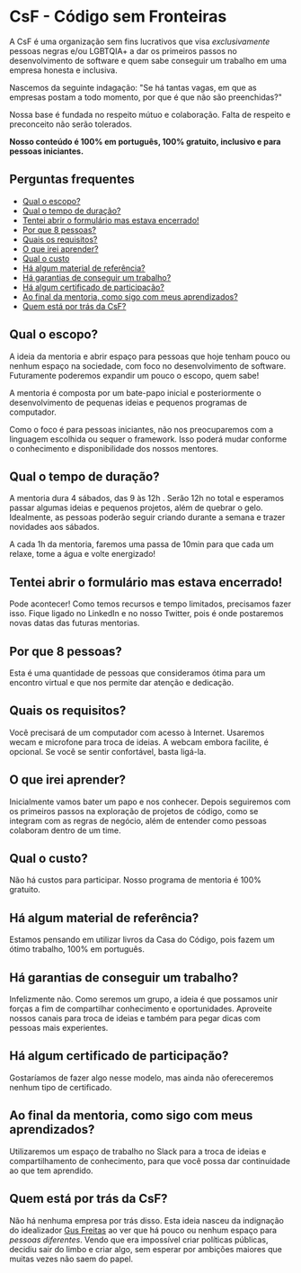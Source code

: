# CsF - Código sem Fronteiras

A CsF é uma organização sem fins lucrativos que visa _exclusivamente_ pessoas negras e/ou LGBTQIA+ a dar os primeiros passos no desenvolvimento de software e quem sabe conseguir um trabalho em uma empresa honesta e inclusiva.

Nascemos da seguinte indagação: "Se há tantas vagas, em que as empresas postam a todo momento, por que é que não são preenchidas?"

Nossa base é fundada no respeito mútuo e colaboração. Falta de respeito e preconceito não serão tolerados.

**Nosso conteúdo é 100% em português, 100% gratuito, inclusivo e para pessoas iniciantes.**

## Perguntas frequentes

- [Qual o escopo?](#qual-o-escopo)
- [Qual o tempo de duração?](#qual-o-tempo-de-duração)
- [Tentei abrir o formulário mas estava encerrado!](#tentei-abrir-o-formulário-mas-estava-encerrado)
- [Por que 8 pessoas?](#por-que-8-pessoas)
- [Quais os requisitos?](#quais-os-requisitos)
- [O que irei aprender?](#o-que-irei-aprender)
- [Qual o custo](#qual-o-custo)
- [Há algum material de referência?](#há-algum-material-de-referência)
- [Há garantias de conseguir um trabalho?](#há-garantias-de-conseguir-um-trabalho)
- [Há algum certificado de participação?](#há-algum-certificado-de-participação)
- [Ao final da mentoria, como sigo com meus aprendizados?](#ao-final-da-mentoria-como-sigo-com-meus-aprendizados)
- [Quem está por trás da CsF?](#quem-está-por-trás-da-csf)
## Qual o escopo?
A ideia da mentoria e abrir espaço para pessoas que hoje tenham pouco ou nenhum espaço na sociedade, com foco no desenvolvimento de software.
Futuramente poderemos expandir um pouco o escopo, quem sabe!

A mentoria é composta por um bate-papo inicial e posteriormente o desenvolvimento de pequenas ideias e pequenos programas de computador.

Como o foco é para pessoas iniciantes, não nos preocuparemos com a linguagem escolhida ou sequer o framework. Isso poderá mudar conforme
o conhecimento e disponibilidade dos nossos mentores.

## Qual o tempo de duração?
A mentoria dura 4 sábados, das 9 às 12h . Serão 12h no total e esperamos passar algumas ideias e pequenos projetos, além de quebrar o gelo.
Idealmente, as pessoas poderão seguir criando durante a semana e trazer novidades aos sábados.

A cada 1h da mentoria, faremos uma passa de 10min para que cada um relaxe, tome a água e volte energizado!

## Tentei abrir o formulário mas estava encerrado!
Pode acontecer! Como temos recursos e tempo limitados, precisamos fazer isso. Fique ligado no LinkedIn e no nosso Twitter, pois é onde
postaremos novas datas das futuras mentorias.

## Por que 8 pessoas?
Esta é uma quantidade de pessoas que consideramos ótima para um encontro virtual e que nos permite dar atenção e dedicação.

## Quais os requisitos?
Você precisará de um computador com acesso à Internet. Usaremos wecam e microfone para troca de ideias. A webcam embora facilite, é opcional. Se você se sentir
confortável, basta ligá-la.

## O que irei aprender?
Inicialmente vamos bater um papo e nos conhecer. Depois seguiremos com os primeiros passos na exploração de projetos de código, como se integram
com as regras de negócio, além de entender como pessoas colaboram dentro de um time.

## Qual o custo?
Não há custos para participar. Nosso programa de mentoria é 100% gratuito.

## Há algum material de referência?
Estamos pensando em utilizar livros da Casa do Código, pois fazem um ótimo trabalho, 100% em português.

## Há garantias de conseguir um trabalho?
Infelizmente não. Como seremos um grupo, a ideia é que possamos unir forças a fim de compartilhar conhecimento e oportunidades.
Aproveite nossos canais para troca de ideias e também para pegar dicas com pessoas mais experientes.

## Há algum certificado de participação?
Gostaríamos de fazer algo nesse modelo, mas ainda não ofereceremos nenhum tipo de certificado.

## Ao final da mentoria, como sigo com meus aprendizados?
Utilizaremos um espaço de trabalho no Slack para a troca de ideias e compartilhamento de conhecimento, para que você possa dar continuidade
ao que tem aprendido.

## Quem está por trás da CsF?
Não há nenhuma empresa por trás disso. Esta ideia nasceu da indignação do idealizador [Gus Freitas](https://github.com/axcdnt) ao ver que
há pouco ou nenhum espaço para _pessoas diferentes_. Vendo que era impossível criar políticas públicas, decidiu sair do limbo e criar algo, sem esperar
por ambições maiores que muitas vezes não saem do papel.

